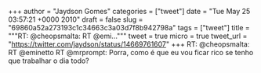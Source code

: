 
+++
author = "Jaydson Gomes"
categories = ["tweet"]
date = "Tue May 25 03:57:21 +0000 2010"
draft = false
slug = "69860a52a273193c1c34663c3a03d7f8b942798a"
tags = ["tweet"]
title = """RT: @cheopsmalta: RT @emi..."""
tweet = true
micro = true
tweet_url = "https://twitter.com/jaydson/status/14669761607"
+++
RT: @cheopsmalta: RT @eminetto RT @mrprompt: Porra, como é que eu vou ficar rico se tenho que trabalhar o dia todo?
